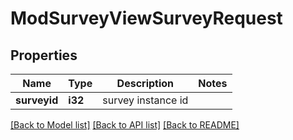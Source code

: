 # ModSurveyViewSurveyRequest

## Properties

Name | Type | Description | Notes
------------ | ------------- | ------------- | -------------
**surveyid** | **i32** | survey instance id | 

[[Back to Model list]](../README.md#documentation-for-models) [[Back to API list]](../README.md#documentation-for-api-endpoints) [[Back to README]](../README.md)


